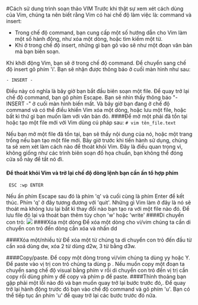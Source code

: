 #Cách sử dung trình soạn thảo VIM Trước khi thật sự xem xét cách dùng của Vim, chúng ta nên biết rằng Vim có hai chế độ làm việc là: command và insert:<ul><li>Trong chế độ command, bạn cung cấp một số hướng dẫn cho Vim làm một số hành động, như xóa một dòng, hoặc tìm kiếm một từ.<li>Khi ở trong chế độ insert, những gì bạn gõ vào sẽ như một đoạn văn bản mà bạn biên soạn.</ul>Khi khởi động Vim, bạn sẽ ở trong chế độ command. Để chuyển sang chế độ insert gõ phím 'i'. Bạn sẽ nhận được thông báo ở cuối màn hình như sau:```- INSERT -```Điều này có nghĩa là bây giờ bạn bắt đầu biên soạn một file. Để quay trở lại chế độ command, bạn gõ phím Escape. Bạn sẽ nhìn thấy thông báo "- INSERT -" ở cuối màn hình biến mất. Và bây giờ bạn đang ở chế độ command và có thể điều khiển Vim xóa một dòng, hoặc lưu một file, hoặc bất kì thứ gì bạn muốn làm với văn bản đó.####Để mở một phải đã tồn tại hoặc tạo một file mới với Vim dùng cú pháp sau: ```# vim tên_file.text``` Nếu bạn mở một file đã tồn tại, bạn sẽ thấy nội dung của nó, hoặc một trang trống nếu bạn tạo một file mới. Bây giờ trước khi tiến hành sử dụng, chúng ta sẽ xem xét làm cách nào để thoát khỏi Vim. Đây là điều quan trọng vì, không giống như các trình biên soạn đồ họa chuẩn, bạn không thể đóng cửa sổ này để tắt nó đi.#### Để thoát khỏi Vim và trở lại chế độ dòng lệnh bạn cần ấn tổ hợp phím``` ESC :wp ENTER```Nếu ấn phím Escape sau đó là phím 'q' và cuối cùng là phím Enter để kết thúc. Phím 'q' ở đây tương đương với 'quit'. Những gì Vim làm ở đây là nó sẽ thoát mà không lưu lại bất kì thay đổi nào bạn tạo ra với một file nào đó. Để lưu file đó lại và thoát bạn thêm tùy chọn 'w' hoặc 'write'####Di chuyển con trỏ:<img src="http://wikilinux.vn/wp-content/uploads/2012/09/di-chuyen.jpg">####Xóa một dòngĐể xóa một dòng cho vi/vim chúng ta cần di chuyển con trỏ đến dòng cần xóa và nhấn dd####Xóa một/nhiều từĐể xóa một từ chúng ta di chuyển con trỏ đến đầu từ cần xoá dùng dw, xóa 2 từ dùng d2w, 3 từ bằng d3w.####Copy/paste.Để copy một dòng trong vi/vim chúng ta dùng yy hoặc Y. Để paste vào vị trị con trỏ chúng ta dùng p . Nếu muốn copy một đoạn ta chuyển sang chế độ visual bằng phím v rồi di chuyển con trỏ đến vị trị cần copy rồi dùng phím y để copy và phím p để paste.####Thỉnh thoảng bạn gặp phải một lỗi nào đó và bạn muốn quay trở lại bước trước đó,. Để quay trở lại hành động trước đó bạn vào chế độ command và gõ phím 'u'. Bạn có thể tiếp tục ấn phím 'u' để quay trở lại các bước trước đó nữa.